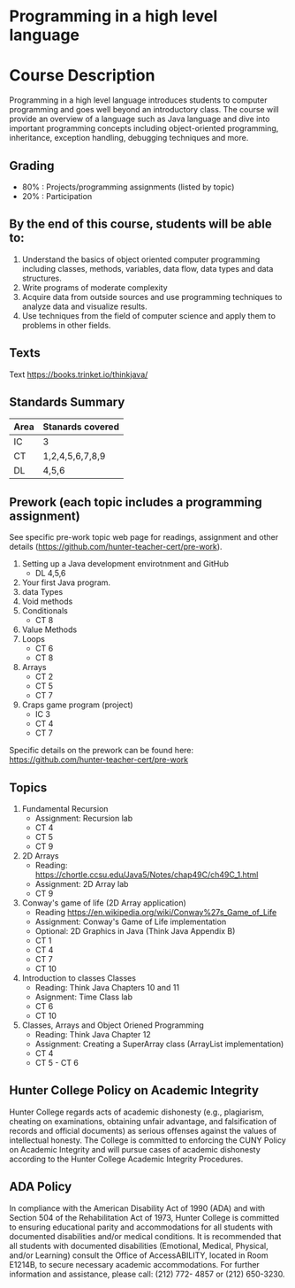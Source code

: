 # Programming in a high level language

# Course Description

Programming in a high level language introduces students to computer programming and goes well beyond an introductory class. The course will provide an overview of a language such as Java language and dive into important programming concepts including object-oriented programming, inheritance, exception handling, debugging techniques  and more. 

## Grading

 - 80% : Projects/programming assignments (listed by topic)
 - 20% : Participation


## By the end of this course, students will be able to:

1. Understand the basics of object oriented computer programming including classes, methods, variables, data flow, data types and data structures.
2. Write programs of moderate complexity 
3. Acquire data from outside sources and use programming techniques to analyze data and visualize results.
5. Use techniques from the field of computer science and apply them to problems in other fields.

## Texts

Text https://books.trinket.io/thinkjava/

## Standards Summary

 | Area | Stanards covered |
 |------|------------------|
 | IC   | 3                |
 | CT   | 1,2,4,5,6,7,8,9  |
 | DL   | 4,5,6            |



## Prework (each topic includes a programming assignment)

See specific pre-work topic web page for readings, assignment and other details (https://github.com/hunter-teacher-cert/pre-work).

 1. Setting up a Java development envirotnment and GitHub
    - DL 4,5,6
 1. Your first Java program.
 1. data Types
 1. Void methods
 1. Conditionals
    - CT 8
 1. Value Methods
 1. Loops
    - CT 6
	- CT 8 
 1. Arrays
	- CT 2
	- CT 5
	- CT 7
 1. Craps game program (project)
	- IC 3
	- CT 4
	- CT 7
	
 Specific details on the prework can be found here: https://github.com/hunter-teacher-cert/pre-work

## Topics

 1. Fundamental Recursion 
    - Assignment: Recursion lab
	- CT 4
	- CT 5
	- CT 9
 1. 2D Arrays 
    - Reading: https://chortle.ccsu.edu/Java5/Notes/chap49C/ch49C_1.html
    -  Assignment: 2D Array lab
	- CT 9
 1. Conway's game of life (2D Array application)
    - Reading https://en.wikipedia.org/wiki/Conway%27s_Game_of_Life
    - Assignment: Conway's Game of Life implementation 
    - Optional: 2D Graphics in Java (Think Java Appendix B)
	 - CT 1
	 - CT 4
	 - CT 7
	 - CT 10
 1. Introduction to classes Classes
    - Reading: Think Java Chapters 10 and 11
    - Asignment: Time Class lab
	- CT 6
	- CT 10
 1. Classes, Arrays and Object Oriened Programming
    - Reading: Think Java Chapter 12
    - Assignment: Creating a SuperArray class (ArrayList implementation)
    - CT 4
	- CT 5 - CT 6
   
## Hunter College Policy on Academic Integrity

Hunter College regards acts of academic dishonesty (e.g., plagiarism, cheating on examinations,
obtaining unfair advantage, and falsification of records and official documents) as serious offenses
against the values of intellectual honesty. The College is committed to enforcing the CUNY Policy
on Academic Integrity and will pursue cases of academic dishonesty according to the Hunter College
Academic Integrity Procedures.

## ADA Policy

In compliance with the American Disability Act of 1990 (ADA) and with Section 504 of the
Rehabilitation Act of 1973, Hunter College is committed to ensuring educational parity and
accommodations for all students with documented disabilities and/or medical conditions. It is
recommended that all students with documented disabilities (Emotional, Medical, Physical, and/or
Learning) consult the Office of AccessABILITY, located in Room E1214B, to secure necessary
academic accommodations. For further information and assistance, please call: (212) 772- 4857 or
(212) 650-3230.
